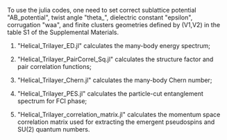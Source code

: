 To use the julia codes, one need to set correct sublattice potential "AB_potential", twist angle "theta_", dielectric constant "epsilon", corrugation "waa", and finite clusters geometries defined by (V1,V2) in the table S1 of the Supplemental Materials. 

1. "Helical_Trilayer_ED.jl" calculates the many-body energy spectrum;

2. "Helical_Trilayer_PairCorrel_Sq.jl" calculates the structure factor and pair correlation functions;

3. "Helical_Trilayer_Chern.jl" calculates the many-body Chern number;

4. "Helical_Trilayer_PES.jl" calculates the particle-cut entanglement spectrum for FCI phase;

5. "Helical_Trilayer_correlation_matrix.jl" calculates the momentum space correlation matrix used for extracting the emergent pseudospins and SU(2) quantum numbers.
